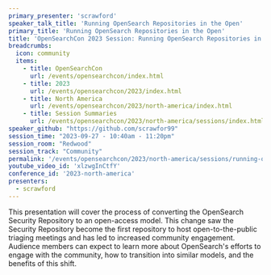 ```yaml
---
primary_presenter: 'scrawford'
speaker_talk_title: 'Running OpenSearch Repositories in the Open'
primary_title: 'Running OpenSearch Repositories in the Open'
title: 'OpenSearchCon 2023 Session: Running OpenSearch Repositories in the Open'
breadcrumbs:
  icon: community
  items:
    - title: OpenSearchCon
      url: /events/opensearchcon/index.html
    - title: 2023
      url: /events/opensearchcon/2023/index.html
    - title: North America
      url: /events/opensearchcon/2023/north-america/index.html
    - title: Session Summaries
      url: /events/opensearchcon/2023/north-america/sessions/index.html
speaker_github: "https://github.com/scrawfor99"
session_time: "2023-09-27 - 10:40am - 11:20pm"
session_room: "Redwood"
session_track: "Community"
permalink: '/events/opensearchcon/2023/north-america/sessions/running-opensearch-repositories-in-the-open.html'
youtube_video_id: 'xlzwgInCtfY'
conference_id: '2023-north-america'
presenters:
  - scrawford
---
```


This presentation will cover the process of converting the OpenSearch Security Repository to an open-access model. This change saw the Security Repository become the first repository to host open-to-the-public triaging meetings and has led to increased community engagement. Audience members can expect to learn more about OpenSearch's efforts to engage with the community, how to transition into similar models, and the benefits of this shift.
